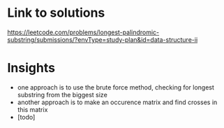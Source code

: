 # Link to solutions
https://leetcode.com/problems/longest-palindromic-substring/submissions/?envType=study-plan&id=data-structure-ii

# Insights
* one approach is to use the brute force method, checking for longest substring from the biggest size
* another approach is to make an occurence matrix and find crosses in this matrix
* [todo]